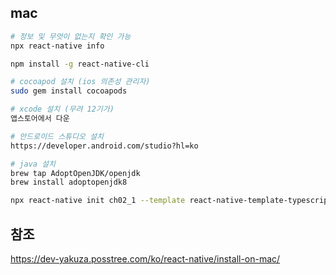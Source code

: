 ## mac

```bash
# 정보 및 무엇이 없는지 확인 가능
npx react-native info

npm install -g react-native-cli

# cocoapod 설치 (ios 의존성 관리자)
sudo gem install cocoapods

# xcode 설치 (무려 12기가)
앱스토어에서 다운

# 안드로이드 스튜디오 설치
https://developer.android.com/studio?hl=ko

# java 설치
brew tap AdoptOpenJDK/openjdk
brew install adoptopenjdk8

npx react-native init ch02_1 --template react-native-template-typescript

```

## 참조

https://dev-yakuza.posstree.com/ko/react-native/install-on-mac/
